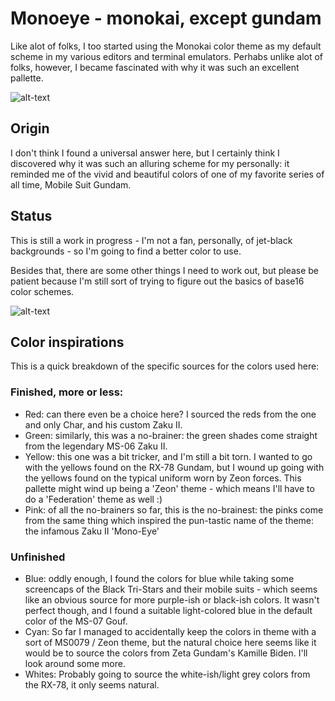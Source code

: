 # Monoeye - monokai, except gundam 

Like alot of folks, I too started using the Monokai color theme as my default scheme in my various editors and terminal emulators. Perhabs unlike alot of folks, however, I became fascinated with why it was such an excellent pallette. 

![alt-text](https://raw.githubusercontent.com/jeromescuggs/monoeye/master/eye.jpg "monoeye")

## Origin

I don't think I found a universal answer here, but I certainly think I discovered why it was such an alluring scheme for my personally: it reminded me of the vivid and beautiful colors of one of my favorite series of all time, Mobile Suit Gundam.

## Status

This is still a work in progress - I'm not a fan, personally, of jet-black backgrounds - so I'm going to find a better color to use. 

Besides that, there are some other things I need to work out, but please be patient because I'm still sort of trying to figure out the basics of base16 color schemes. 

![alt-text](https://raw.githubusercontent.com/jeromescuggs/monoeye/master/colors.jpg "monoeye")

## Color inspirations

This is a quick breakdown of the specific sources for the colors used here: 

### Finished, more or less:

* Red: can there even be a choice here? I sourced the reds from the one and only Char, and his custom Zaku II. 
* Green: similarly, this was a no-brainer: the green shades come straight from the legendary MS-06 Zaku II. 
* Yellow: this one was a bit tricker, and I'm still a bit torn. I wanted to go with the yellows found on the RX-78 Gundam, but I wound up going with the yellows found on the typical uniform worn by Zeon forces. This pallette might wind up being a 'Zeon' theme - which means I'll have to do a 'Federation' theme as well :)
* Pink: of all the no-brainers so far, this is the no-brainest: the pinks come from the same thing which inspired the pun-tastic name of the theme: the infamous Zaku II 'Mono-Eye'

### Unfinished

* Blue: oddly enough, I found the colors for blue while taking some screencaps of the Black Tri-Stars and their mobile suits - which seems like an obvious source for more purple-ish or black-ish colors. It wasn't perfect though, and I found a suitable light-colored blue in the default color of the MS-07 Gouf. 
* Cyan: So far I managed to accidentally keep the colors in theme with a sort of MS0079 / Zeon theme, but the natural choice here seems like it would be to source the colors from Zeta Gundam's Kamille Biden. I'll look around some more. 
* Whites: Probably going to source the white-ish/light grey colors from the RX-78, it only seems natural. 